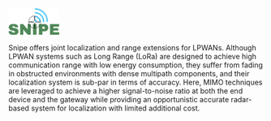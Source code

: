 
<img src="Snipe_logo.png" alt="drawing" width="100"/>

Snipe offers joint localization and range extensions for LPWANs. Although LPWAN systems such as Long Range (LoRa) are designed to achieve high communication range with low energy consumption, they suffer from fading in obstructed environments with dense multipath components, and their localization system is sub-par in terms of accuracy. Here, MIMO techniques are leveraged to achieve a higher signal-to-noise ratio at both the end device and the gateway while providing an opportunistic accurate radar-based system for localization with limited additional cost.
